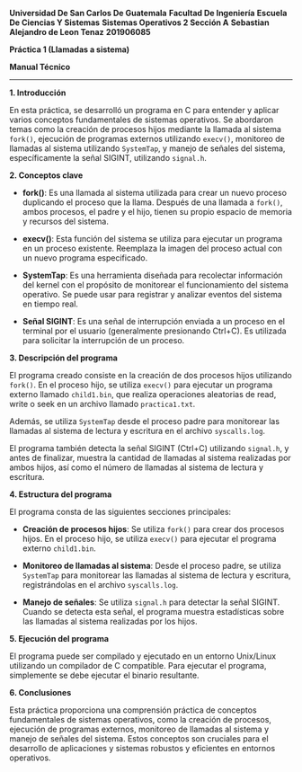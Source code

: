 ﻿**Universidad De San Carlos De Guatemala**
**Facultad De Ingeniería**
**Escuela De Ciencias Y Sistemas**
**Sistemas Operativos 2 Sección A**
**Sebastian Alejandro de Leon Tenaz**
**201906085**

**Práctica 1 (Llamadas a sistema)**

**Manual Técnico**

---

**1. Introducción**

En esta práctica, se desarrolló un programa en C para entender y aplicar varios conceptos fundamentales de sistemas operativos. Se abordaron temas como la creación de procesos hijos mediante la llamada al sistema `fork()`, ejecución de programas externos utilizando `execv()`, monitoreo de llamadas al sistema utilizando `SystemTap`, y manejo de señales del sistema, específicamente la señal SIGINT, utilizando `signal.h`.

**2. Conceptos clave**

- **fork()**: Es una llamada al sistema utilizada para crear un nuevo proceso duplicando el proceso que la llama. Después de una llamada a `fork()`, ambos procesos, el padre y el hijo, tienen su propio espacio de memoria y recursos del sistema.

- **execv()**: Esta función del sistema se utiliza para ejecutar un programa en un proceso existente. Reemplaza la imagen del proceso actual con un nuevo programa especificado.

- **SystemTap**: Es una herramienta diseñada para recolectar información del kernel con el propósito de monitorear el funcionamiento del sistema operativo. Se puede usar para registrar y analizar eventos del sistema en tiempo real.

- **Señal SIGINT**: Es una señal de interrupción enviada a un proceso en el terminal por el usuario (generalmente presionando Ctrl+C). Es utilizada para solicitar la interrupción de un proceso.

**3. Descripción del programa**

El programa creado consiste en la creación de dos procesos hijos utilizando `fork()`. En el proceso hijo, se utiliza `execv()` para ejecutar un programa externo llamado `child1.bin`, que realiza operaciones aleatorias de read, write o seek en un archivo llamado `practica1.txt`.

Además, se utiliza `SystemTap` desde el proceso padre para monitorear las llamadas al sistema de lectura y escritura en el archivo `syscalls.log`.

El programa también detecta la señal SIGINT (Ctrl+C) utilizando `signal.h`, y antes de finalizar, muestra la cantidad de llamadas al sistema realizadas por ambos hijos, así como el número de llamadas al sistema de lectura y escritura.

**4. Estructura del programa**

El programa consta de las siguientes secciones principales:

- **Creación de procesos hijos**: Se utiliza `fork()` para crear dos procesos hijos. En el proceso hijo, se utiliza `execv()` para ejecutar el programa externo `child1.bin`.

- **Monitoreo de llamadas al sistema**: Desde el proceso padre, se utiliza `SystemTap` para monitorear las llamadas al sistema de lectura y escritura, registrándolas en el archivo `syscalls.log`.

- **Manejo de señales**: Se utiliza `signal.h` para detectar la señal SIGINT. Cuando se detecta esta señal, el programa muestra estadísticas sobre las llamadas al sistema realizadas por los hijos.

**5. Ejecución del programa**

El programa puede ser compilado y ejecutado en un entorno Unix/Linux utilizando un compilador de C compatible. Para ejecutar el programa, simplemente se debe ejecutar el binario resultante.

**6. Conclusiones**

Esta práctica proporciona una comprensión práctica de conceptos fundamentales de sistemas operativos, como la creación de procesos, ejecución de programas externos, monitoreo de llamadas al sistema y manejo de señales del sistema. Estos conceptos son cruciales para el desarrollo de aplicaciones y sistemas robustos y eficientes en entornos operativos.

